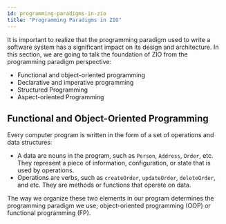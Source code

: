 ```yaml
---
id: programming-paradigms-in-zio
title: "Programming Paradigms in ZIO"
---
```


It is important to realize that the programming paradigm used to write a software system has a significant impact on its design and architecture. In this section, we are going to talk the foundation of ZIO from the programming paradigm perspective:

- Functional and object-oriented programming
- Declarative and imperative programming
- Structured Programming
- Aspect-oriented Programming

## Functional and Object-Oriented Programming

Every computer program is written in the form of a set of operations and data structures:

- A data are nouns in the program, such as `Person`, `Address`, `Order`, etc. They represent a piece of information, configuration, or state that is used by operations.
- Operations are verbs, such as `createOrder`, `updateOrder`, `deleteOrder`, and etc. They are methods or functions that operate on data.

The way we organize these two elements in our program determines the programming paradigm we use; object-oriented programming (OOP) or functional programming (FP).
